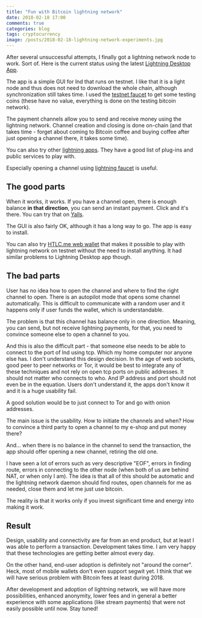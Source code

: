 ```yaml
---
title: "Fun with Bitcoin lightning network"
date: 2018-02-18 17:00
comments: true
categories: blog
tags: cryptocurrency
image: /posts/2018-02-18-lightning-network-experiments.jpg
---
```


After several unsuccessful attempts, I finally got a lightning network
node to work. Sort of. Here is the current status using the latest
[Lightning Desktop App](https://github.com/lightninglabs/lightning-app).

<!--more-->

The app is a simple GUI for lnd that runs on testnet. I like that it is
a light node and thus does not need to download the whole chain,
although synchronization still takes time. I used the [testnet
faucet](https://testnet.manu.backend.hamburg/faucet) to get some testing
coins (these have no value, everything is done on the testing bitcoin
network).

The payment channels allow you to send and receive money using the
lightning network. Channel creation and closing is done on-chain (and
that takes time - forget about coming to Bitcoin coffee and buying
coffee after just opening a channel there, it takes some time).

You can also try other [lightning apps](http://dev.lightning.community/lapps/).
They have a good list of plug-ins and public services to play with.

Especially opening a channel using [lightning faucet](https://faucet.lightning.community) is useful.

## The good parts

When it works, it works. If you have a channel open,
there is enough balance **in that direction**, you can send an instant
payment. Click and it's there. You can try that on
[Yalls](https://yalls.org/).

The GUI is also fairly OK, although it has a long way to go. The app is
easy to install.

You can also try [HTLC.me web wallet](https://htlc.me/) that makes it
possible to play with lightning network on testnet without the need to
install anything. It had similar problems to Lightning Desktop app
though.

## The bad parts

User has no idea how to open the channel and where to find the right
channel to open. There is an autopilot mode that opens some channel
automatically. This is difficult to communicate with a random user and
it happens only if user funds the wallet, which is understandable.

The problem is that this channel has balance only in one direction.
Meaning, you can send, but not receive lightning payments, for that, you
need to convince someone else to open a channel to you.

And this is also the difficult part - that someone else needs to be able
to connect to the port of lnd using tcp. Which my home computer nor
anyone else has. I don't understand this design decision. In the age of
web sockets, good peer to peer networks or Tor, it would be best to
integrate any of these techniques and not rely on open tcp ports on
public addresses. It should not matter who connects to who. And IP
address and port should not even be in the equation. Users don't
understand it, the apps don't know it and it is a huge usability fail.

A good solution would be to just connect to Tor and go with onion
addresses.

The main issue is the usability. How to initiate the channels and when?
How to convince a third party to open a channel to my e-shop and put
money there?

And... when there is no balance in the channel to send the transaction,
the app should offer opening a new channel, retiring the old one.

I have seen a lot of errors such as very descriptive "EOF", errors in
finding route, errors in connecting to the other node (when both of us
are behind NAT, or when only I am). The idea is that all of this should
be automatic and the lightning network daemon should find routes, open
channels for me as needed, close them and let me just use bitcoin.

The reality is that it works only if you invest significant time and
energy into making it work.

## Result

Design, usability and connectivity are far from an end product, but at
least I was able to perform a transaction. Development takes time. I am
very happy that these technologies are getting better almost every day.

On the other hand, end-user adoption is definitely not "around the
corner". Heck, most of mobile wallets don't even support segwit yet. I
think that we will have serious problem with Bitcoin fees at least
during 2018.

After development and adoption of lightning network, we will have more
possibilities, enhanced anonymity, lower fees and in general a better
experience with some applications (like stream payments) that were not
easily possible until now. Stay tuned!